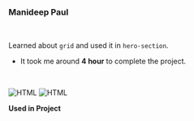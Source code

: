 ### Manideep Paul 

<br>


Learned about `grid` and used it in `hero-section`.

- It took me around **4 hour** to complete the project.

<br>

![HTML](https://img.shields.io/badge/-HTML-D4F6CC?logo=HTML5)
![HTML](https://img.shields.io/badge/-CSS%20-1572B6?logo=CSS3)

**Used in Project**